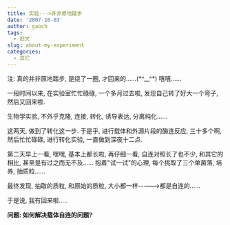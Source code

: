 ```yaml
---
title: 实验--->并非原地踏步
date: '2007-10-03'
author: gaoch
tags:
  - 旧文
slug: about-my-experiment
categories:
  - 其它
---
```


注: 真的并非原地踏步, 是绕了一圈, 才回来的……(\*^\_\_^\*) 嘻嘻……  
  
一段时间以来, 在实验室忙忙碌碌, 一个多月过去啦,
发现自己转了好大一个弯子, 然后又回来啦.  
  
生物学实验, 不外乎克隆, 连接, 转化, 诱导表达, 分离纯化……  
  
这两天, 做到了转化这一步. 于是乎, 进行载体和外源片段的酶连反应,
三十多个啊, 然后忙忙碌碌, 进行转化实验, 一直做到深夜十二点.  
  
第二天早上一看, 嘿嘿, 基本上都长啦, 再仔细一看, 自连对照长了也不少,
和其它的相比, 甚至是有过之而无不及…… 抱着"试一试"的心理,
每个挑取了三个单菌落, 培养, 抽质粒……  
  
最终发现, 抽取的质粒, 和原始的质粒, 大小都一样-----&gt;都是自连的……  
  
于是说, 我有回来啦.....  
  
**问题: 如何解决载体自连的问题?**
